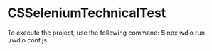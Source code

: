 # CSSeleniumTechnicalTest
To execute the project, use the following command:
$ npx wdio run ./wdio.conf.js